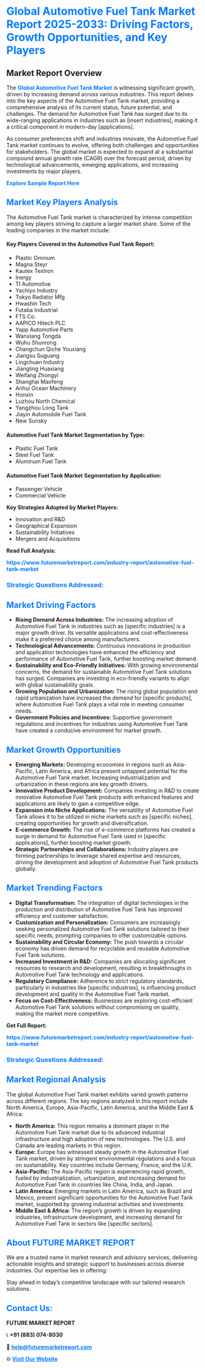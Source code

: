 <h1 style="color: #007BFF;">Global Automotive Fuel Tank Market Report 2025-2033: Driving Factors, Growth Opportunities, and Key Players</h1>

<section id="overview">
<h2>Market Report Overview</h2>
<p>The <a href="https://www.futuremarketreport.com/industry-report/automotive-fuel-tank-market" style="color: #007BFF; text-decoration: none;"><strong>Global Automotive Fuel Tank Market</strong></a> is witnessing significant growth, driven by increasing demand across various industries. This report delves into the key aspects of the Automotive Fuel Tank market, providing a comprehensive analysis of its current status, future potential, and challenges. The demand for Automotive Fuel Tank has surged due to its wide-ranging applications in industries such as [insert industries], making it a critical component in modern-day [applications].</p>
<p>As consumer preferences shift and industries innovate, the Automotive Fuel Tank market continues to evolve, offering both challenges and opportunities for stakeholders. The global market is expected to expand at a substantial compound annual growth rate (CAGR) over the forecast period, driven by technological advancements, emerging applications, and increasing investments by major players.</p>
</section>

<section id="overview">
<p><a href="https://www.futuremarketreport.com/request-sample/reportId=84373" style="color: #007BFF; text-decoration: none;"><strong>Explore Sample Report Here</strong></a></p>
</section>

<section id="key-players">
<h2 style="color: #007BFF;">Market Key Players Analysis</h2>
<p>The Automotive Fuel Tank market is characterized by intense competition among key players striving to capture a larger market share. Some of the leading companies in the market include:</p>
<h4>Key Players Covered in the Automotive Fuel Tank Report:</h4>
<ul><li>Plastic Omnium</li><li>Magna Steyr</li><li>Kautex Textron</li><li>Inergy</li><li>TI Automotive</li><li>Yachiyo Industry</li><li>Tokyo Radiator Mfg</li><li>Hwashin Tech</li><li>Futaba Industrial</li><li>FTS Co.</li><li>AAPICO Hitech PLC</li><li>Yapp Automotive Parts</li><li>Wanxiang Tongda</li><li>Wuhu Shunrong</li><li>Changchun Qiche Youxiang</li><li>Jiangsu Suguang</li><li>Lingchuan Industry</li><li>Jiangling Huaxiang</li><li>Weifang Zhongyi</li><li>Shanghai Maofeng</li><li>Anhui Ocean Machinery</li><li>Honxin</li><li>Luzhou North Chemical</li><li>Yangzhou Long Tank</li><li>Jiayin Automobile Fuel Tank</li><li>New Sunsky</li></ul>
<h4>Automotive Fuel Tank Market Segmentation by Type:</h4>
<ul><li>Plastic Fuel Tank</li><li>Steel Fuel Tank</li><li>Aluminum Fuel Tank</li></ul>

<h4>Automotive Fuel Tank Market Segmentation by Application:</h4>
<ul><li>Passenger Vehicle</li><li>Commercial Vehicle</li></ul>
<p><strong>Key Strategies Adopted by Market Players:</strong></p>
<ul>
<li>Innovation and R&D</li>
<li>Geographical Expansion</li>
<li>Sustainability Initiatives</li>
<li>Mergers and Acquisitions</li>
</ul>
</section>

<section>
<p><strong>Read Full Analysis: </strong></p><a href="https://www.futuremarketreport.com/industry-report/automotive-fuel-tank-market" style="color: #007BFF; text-decoration: none;"><strong>https://www.futuremarketreport.com/industry-report/automotive-fuel-tank-market</strong></a>
<h3 style="color: #007BFF;">Strategic Questions Addressed:</h3>
</section>

<section id="driving-factors">
<h2 style="color: #007BFF;">Market Driving Factors</h2>
<ul>
<li><strong>Rising Demand Across Industries:</strong> The increasing adoption of Automotive Fuel Tank in industries such as [specific industries] is a major growth driver. Its versatile applications and cost-effectiveness make it a preferred choice among manufacturers.</li>
<li><strong>Technological Advancements:</strong> Continuous innovations in production and application technologies have enhanced the efficiency and performance of Automotive Fuel Tank, further boosting market demand.</li>
<li><strong>Sustainability and Eco-Friendly Initiatives:</strong> With growing environmental concerns, the demand for sustainable Automotive Fuel Tank solutions has surged. Companies are investing in eco-friendly variants to align with global sustainability goals.</li>
<li><strong>Growing Population and Urbanization:</strong> The rising global population and rapid urbanization have increased the demand for [specific products], where Automotive Fuel Tank plays a vital role in meeting consumer needs.</li>
<li><strong>Government Policies and Incentives:</strong> Supportive government regulations and incentives for industries using Automotive Fuel Tank have created a conducive environment for market growth.</li>
</ul>
</section>

<section id="growth-opportunities">
<h2 style="color: #007BFF;">Market Growth Opportunities</h2>
<ul>
<li><strong>Emerging Markets:</strong> Developing economies in regions such as Asia-Pacific, Latin America, and Africa present untapped potential for the Automotive Fuel Tank market. Increasing industrialization and urbanization in these regions are key growth drivers.</li>
<li><strong>Innovative Product Development:</strong> Companies investing in R&D to create innovative Automotive Fuel Tank products with enhanced features and applications are likely to gain a competitive edge.</li>
<li><strong>Expansion into Niche Applications:</strong> The versatility of Automotive Fuel Tank allows it to be utilized in niche markets such as [specific niches], creating opportunities for growth and diversification.</li>
<li><strong>E-commerce Growth:</strong> The rise of e-commerce platforms has created a surge in demand for Automotive Fuel Tank used in [specific applications], further boosting market growth.</li>
<li><strong>Strategic Partnerships and Collaborations:</strong> Industry players are forming partnerships to leverage shared expertise and resources, driving the development and adoption of Automotive Fuel Tank products globally.</li>
</ul>
</section>

<section id="trending-factors">
<h2 style="color: #007BFF;">Market Trending Factors</h2>
<ul>
<li><strong>Digital Transformation:</strong> The integration of digital technologies in the production and distribution of Automotive Fuel Tank has improved efficiency and customer satisfaction.</li>
<li><strong>Customization and Personalization:</strong> Consumers are increasingly seeking personalized Automotive Fuel Tank solutions tailored to their specific needs, prompting companies to offer customizable options.</li>
<li><strong>Sustainability and Circular Economy:</strong> The push towards a circular economy has driven demand for recyclable and reusable Automotive Fuel Tank solutions.</li>
<li><strong>Increased Investment in R&D:</strong> Companies are allocating significant resources to research and development, resulting in breakthroughs in Automotive Fuel Tank technology and applications.</li>
<li><strong>Regulatory Compliance:</strong> Adherence to strict regulatory standards, particularly in industries like [specific industries], is influencing product development and quality in the Automotive Fuel Tank market.</li>
<li><strong>Focus on Cost-Effectiveness:</strong> Businesses are exploring cost-efficient Automotive Fuel Tank solutions without compromising on quality, making the market more competitive.</li>
</ul>
</section>

<section>
<p><strong>Get Full Report: </strong></p><a href="https://www.futuremarketreport.com/industry-report/automotive-fuel-tank-market" style="color: #007BFF; text-decoration: none;"><strong>https://www.futuremarketreport.com/industry-report/automotive-fuel-tank-market</strong></a>
<h3 style="color: #007BFF;">Strategic Questions Addressed:</h3>
</section>


<section id="regional-analysis">
<h2 style="color: #007BFF;">Market Regional Analysis</h2>
<p>The global Automotive Fuel Tank market exhibits varied growth patterns across different regions. The key regions analyzed in this report include North America, Europe, Asia-Pacific, Latin America, and the Middle East & Africa:</p>
<ul>
<li><strong>North America:</strong> This region remains a dominant player in the Automotive Fuel Tank market due to its advanced industrial infrastructure and high adoption of new technologies. The U.S. and Canada are leading markets in this region.</li>
<li><strong>Europe:</strong> Europe has witnessed steady growth in the Automotive Fuel Tank market, driven by stringent environmental regulations and a focus on sustainability. Key countries include Germany, France, and the U.K.</li>
<li><strong>Asia-Pacific:</strong> The Asia-Pacific region is experiencing rapid growth, fueled by industrialization, urbanization, and increasing demand for Automotive Fuel Tank in countries like China, India, and Japan.</li>
<li><strong>Latin America:</strong> Emerging markets in Latin America, such as Brazil and Mexico, present significant opportunities for the Automotive Fuel Tank market, supported by growing industrial activities and investments.</li>
<li><strong>Middle East & Africa:</strong> The region’s growth is driven by expanding industries, infrastructure development, and increasing demand for Automotive Fuel Tank in sectors like [specific sectors].</li>
</ul>
</section>

<footer>
<h2 style="color: #007BFF;">About FUTURE MARKET REPORT</h2>
<p>We are a trusted name in market research and advisory services, delivering actionable insights and strategic support to businesses across diverse industries. Our expertise lies in offering:</p>

<p>Stay ahead in today’s competitive landscape with our tailored research solutions.</p>

<h2 style="color: #007BFF;">Contact Us:</h2>
<p><strong>FUTURE MARKET REPORT</strong></p>
<p>📞 <strong>+91 (883) 074-8030</strong></p>
<p>📧 <strong><a href="mailto:help@futuremarketreport.com" style="color: #007BFF;">help@futuremarketreport.com</a></strong></p>
<p>🌐 <strong><a href="https://www.futuremarketreport.com/" style="color: #007BFF;">Visit Our Website</a></strong></p>
</footer>